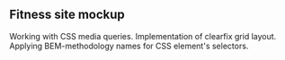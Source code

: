 ## Fitness site mockup

Working with CSS media queries. Implementation of clearfix grid layout. Applying BEM-methodology names for CSS element's selectors.